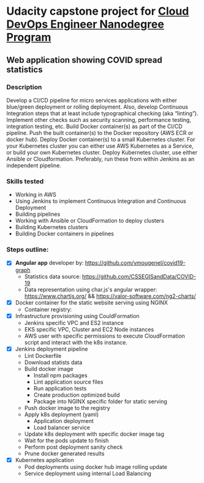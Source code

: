 # Udacity capstone project for [Cloud DevOps Engineer Nanodegree Program](https://www.udacity.com/course/cloud-dev-ops-nanodegree--nd9991)
## Web application showing COVID spread statistics

### Description

Develop a CI/CD pipeline for micro services applications with either blue/green deployment or rolling deployment. Also, develop Continuous Integration steps that at least include typographical checking (aka “linting”). Implement other checks such as security scanning, performance testing, integration testing, etc. Build Docker container(s) as part of the CI/CD pipeline. Push the built container(s) to the Docker repository (AWS ECR or docker hub). Deploy Docker container(s) to a small Kubernetes cluster. For your Kubernetes cluster you can either use AWS Kubernetes as a Service, or build your own Kubernetes cluster. Deploy Kubernetes cluster, use either Ansible or Cloudformation. Preferably, run these from within Jenkins as an independent pipeline.

### Skills tested

- Working in AWS
- Using Jenkins to implement Continuous Integration and Continuous Deployment
- Building pipelines
- Working with Ansible or CloudFormation to deploy clusters
- Building Kubernetes clusters
- Building Docker containers in pipelines

### Steps outline:

- [x] **Angular app** developer by: https://github.com/ymougenel/covid19-graph
    - Statistics data source: https://github.com/CSSEGISandData/COVID-19
    - Data representation using char.js's angular wrapper: https://www.chartjs.org/ && https://valor-software.com/ng2-charts/
- [x] Docker container for the static website serving using NGINX
    - Container registry: <should insert link to dockerhub here>
- [x] Infrastructure provisioning using CouldFormation
    - Jenkins specific VPC and ES2 instance
    - EKS specific VPC, Cluster and EC2 Node instances
    - AWS user with specific permissions to execute CloudFormation script and interact with the k8s instance.
- [x] Jenkins deployment pipeline
    - Lint Dockerfile
    - Download statists data
    - Build docker image
        - Install npm packages
        - Lint application source files
        - Run application tests
        - Create production optimized build
        - Package into NGINX specific folder for static serving
    - Push docker image to the registry
    - Apply k8s deployment (yaml)
        - Application deployment
        - Load balancer service
    - Update k8s deployment with specific docker image tag
    - Wait for the pods update to finish
    - Perform post deployment sanity check
    - Prune docker generated results
- [x] Kubernetes application
    - Pod deployments using docker hub image rolling update
    - Service deployment using internal Load Balancing

